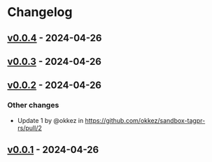 # Changelog

## [v0.0.4](https://github.com/okkez/sandbox-tagpr-rs/compare/v0.0.3...v0.0.4) - 2024-04-26

## [v0.0.3](https://github.com/okkez/sandbox-tagpr-rs/compare/v0.0.2...v0.0.3) - 2024-04-26

## [v0.0.2](https://github.com/okkez/sandbox-tagpr-rs/compare/v0.0.1...v0.0.2) - 2024-04-26
### Other changes
- Update 1 by @okkez in https://github.com/okkez/sandbox-tagpr-rs/pull/2

## [v0.0.1](https://github.com/okkez/sandbox-tagpr-rs/commits/v0.0.1) - 2024-04-26
